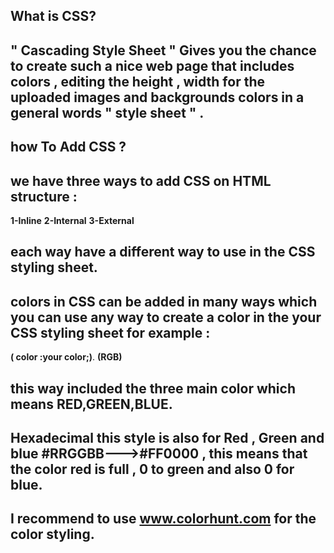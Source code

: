 ## What is CSS? 
## " Cascading Style Sheet " Gives you the chance to create such a nice web page that includes colors , editing the height , width for the uploaded images and backgrounds colors in a general words " style sheet " .
## how To Add CSS ?
## we have three ways to add CSS on HTML structure :
**1-Inline** 
**2-Internal** 
**3-External**
## each way have a different way to use in the CSS styling sheet.
## colors in CSS can be added in many ways which you can use any way to create a color in the your CSS styling sheet for example : 
**( color :your color;)**.
**(RGB)**
## this way included the three main color which means RED,GREEN,BLUE.
## Hexadecimal this style is also for Red , Green and blue #RRGGBB--->#FF0000 , this means that the color red is full , 0 to green and also 0 for blue.
## I recommend to use www.colorhunt.com for the color styling.
 